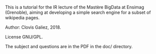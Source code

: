 

This is a tutorial for the IR lecture of the Mastère BigData at Ensimag (Grenoble), aiming at developing a simple search engine for a subset of wikipedia pages.

Author: Clovis Galiez, 2018.

License GNU/GPL. 

The subject and questions are in the PDF in the doc/ directory.

